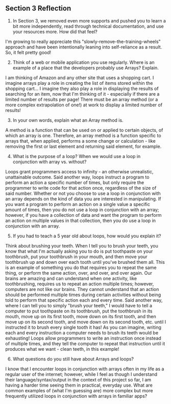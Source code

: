 ## Section 3 Reflection

1. In Section 3, we removed even more supports and pushed you to learn a bit more independently, read through technical documentation, and use your resources more. How did that feel?

I'm growing to really appreciate this "slowly-remove-the-training-wheels" approach and have been intentionally leaning into self-reliance as a result. So, it felt pretty good!

2. Think of a web or mobile application you use regularly. Where is an example of a place that the developers probably use Arrays? Explain.

I am thinking of Amazon and any other site that uses a shopping cart. I imagine arrays play a role in creating the list of items stored within the shopping cart... I imagine they also play a role in displaying the results of searching for an item, now that I'm thinking of it - especially if there are a limited number of results per page! There must be an array method (or a more complex extrapolation of one!) at work to display a limited number of results!

3. In your own words, explain what an Array method is.

A method is a function that can be used on or applied to certain objects, of which an array is one. Therefore, an array method is a function specific to arrays that, when applied, performs a some change or calculation - like removing the first or last element and returning said element, for example.   

4. What is the purpose of a loop? When we would use a loop in conjunction with array vs. without?

Loops grant programmers access to infinity - an otherwise unrealistic, unattainable outcome. Said another way, loops instruct a program to perform an action a specific number of times, but only require the programmer to write code for that action once, regardless of the size of said number. Whether or not you choose to use a loop in conjunction with an array depends on the kind of data you are interested in manipulating. If you want a program to perform an action on a single value a specific amount of times, then you do not use a loop in conjunction with an array; however, if you have a collection of data and want the program to perform an action on multiple values in that collection, then you do use a loop in conjunction with an array.

5. If you had to teach a 5 year old about loops, how would you explain it?

Think about brushing your teeth. When I tell you to brush your teeth, you know that what I'm actually asking you to do is put toothpaste on your toothbrush, put your toothbrush in your mouth, and then move your toothbrush up and down over each tooth until you've brushed them all. This is an example of something you do that requires you to repeat the same thing, or perform the same action, over, and over, and over again. Our brains are amazing and can understand when one activity, like toothbrushing, requires us to repeat an action multiple times; however, computers are not like our brains. They cannot understand that an action should be performed multiple times during certain activities without being told to perform that specific action each and every time. Said another way, where I can tell you to simply "brush your teeth," I would have to tell a computer to put toothpaste on its toothbrush, put the toothbrush in its mouth, move up on its first tooth, move down on its first tooth, and then move up on its second tooth, and move down on its second tooth, etc. until I instructed it to brush every single tooth it has! As you can imagine, writing each and every instruction a computer needs to brush its teeth would be exhausting! Loops allow programmers to write an instruction once instead of multiple times, and they tell the computer to repeat that instruction until it produces what we want - clean teeth, in this example!

6. What questions do you still have about Arrays and loops?

I know that I encounter loops in conjunction with arrays often in my life as a regular user of the internet; however, while I feel as though I understand their language/syntax/output in the context of this project so far, I am having a harder time seeing them in practical, everyday use. What are common examples of (what I'm guessing are) more complex but more frequently utilized loops in conjunction with arrays in familiar apps?

